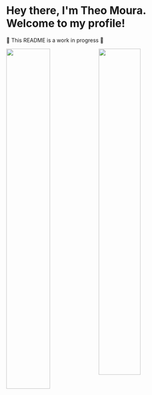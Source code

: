 # Hey there, I'm Theo Moura. Welcome to my profile!

🚧 This README is a work in progress 🚧

<img align="left" width="48%" src="http://git-stats-working-qjcs.vercel.app/api?username=theomilll&show_icons=true&theme=transparent" />

<img align="left" width="47%" src="http://git-stats-working-qjcs.vercel.app/api/top-langs/?username=theomilll&layout=compact&theme=transparent" />
